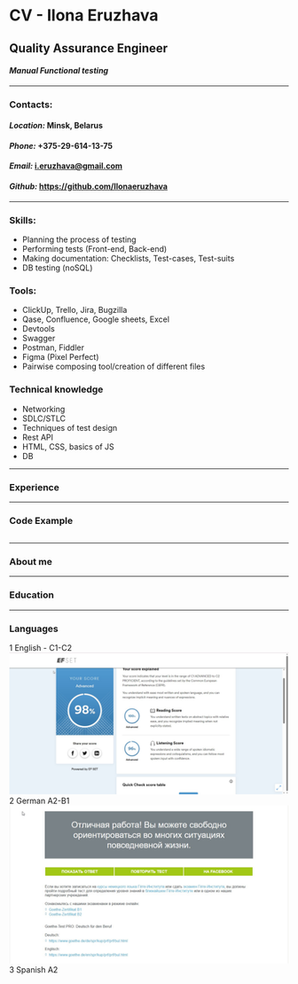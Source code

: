 # CV - Ilona Eruzhava 

## Quality Assurance Engineer
#### *Manual Functional testing*
---
### **Contacts:**
#### *Location:* Minsk, Belarus
#### *Phone:* +375-29-614-13-75
#### *Email:* i.eruzhava@gmail.com
#### *Github:* https://github.com/Ilonaeruzhava
---
### **Skills:**
* Planning the process of testing
* Performing tests (Front-end, Back-end)
* Making documentation: Checklists, Test-cases, Test-suits 
* DB testing (noSQL)

### **Tools:**
* ClickUp, Trello, Jira, Bugzilla
* Qase, Confluence, Google sheets, Excel
* Devtools
* Swagger 
* Postman, Fiddler
* Figma (Pixel Perfect)
* Pairwise composing tool/creation of different files

### **Technical knowledge**
* Networking
* SDLC/STLC
* Techniques of test design
* Rest API 
* HTML, CSS, basics of JS
* DB 
---
### **Experience**


---
### **Code Example**
```

```
---
### **About me**
---
### **Education**
---
### **Languages**
1 English - C1-C2
![English](english.png)
2 German A2-B1
![German](german.jpg)
3 Spanish A2